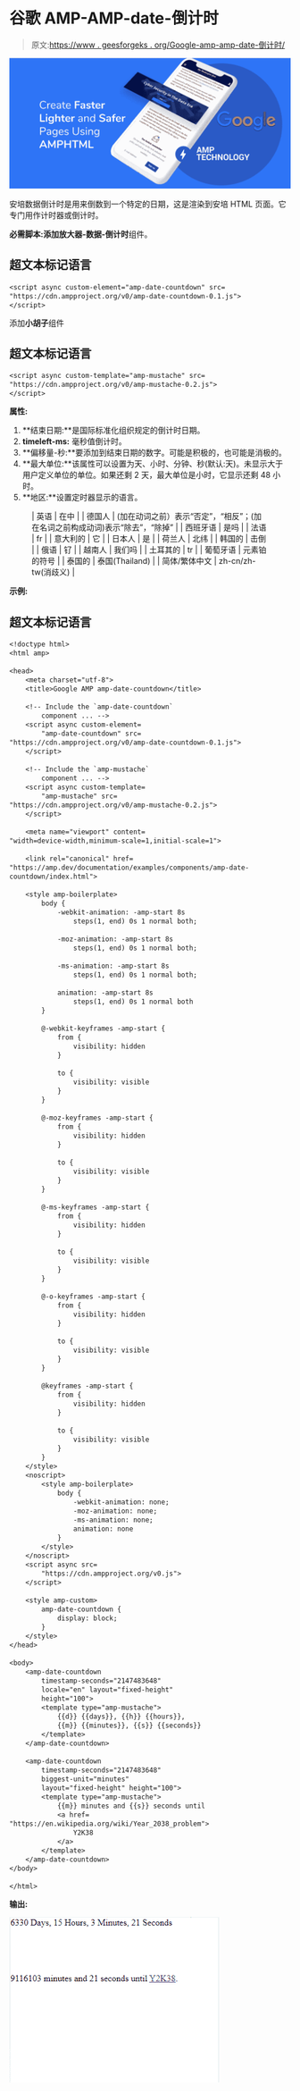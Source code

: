 # 谷歌 AMP-AMP-date-倒计时

> 原文:[https://www . geesforgeks . org/Google-amp-amp-date-倒计时/](https://www.geeksforgeeks.org/google-amp-amp-date-countdown/)

![](img/9f4c77d78e00cf75fc29323762067dd8.png)

安培数据倒计时是用来倒数到一个特定的日期，这是渲染到安培 HTML 页面。它专门用作计时器或倒计时。

**必需脚本:**添加**放大器-数据-倒计时**组件。

## 超文本标记语言

```
<script async custom-element="amp-date-countdown" src=
"https://cdn.ampproject.org/v0/amp-date-countdown-0.1.js">
</script>
```

添加**小胡子**组件

## 超文本标记语言

```
<script async custom-template="amp-mustache" src=
"https://cdn.ampproject.org/v0/amp-mustache-0.2.js">
</script>
```

**属性:**

1.  **结束日期:**是国际标准化组织规定的倒计时日期。
2.  **timeleft-ms:** 毫秒值倒计时。
3.  **偏移量-秒:**要添加到结束日期的数字。可能是积极的，也可能是消极的。
4.  **最大单位:**该属性可以设置为天、小时、分钟、秒(默认:天)。未显示大于用户定义单位的单位。如果还剩 2 天，最大单位是小时，它显示还剩 48 小时。
5.  **地区:**设置定时器显示的语言。

<figure class="table">

| 英语 | 在中 |
| 德国人 | (加在动词之前）表示“否定”，“相反”；(加在名词之前构成动词)表示“除去”，“除掉” |
| 西班牙语 | 是吗 |
| 法语 | fr |
| 意大利的 | 它 |
| 日本人 | 是 |
| 荷兰人 | 北纬 |
| 韩国的 | 击倒 |
| 俄语 | 钌 |
| 越南人 | 我们吗 |
| 土耳其的 | tr |
| 葡萄牙语 | 元素铂的符号 |
| 泰国的 | 泰国(Thailand) |
| 简体/繁体中文 | zh-cn/zh-tw(消歧义) |

</figure>

**示例:**

## 超文本标记语言

```
<!doctype html>
<html amp>

<head>
    <meta charset="utf-8">
    <title>Google AMP amp-date-countdown</title>

    <!-- Include the `amp-date-countdown` 
        component ... -->
    <script async custom-element=
        "amp-date-countdown" src=
"https://cdn.ampproject.org/v0/amp-date-countdown-0.1.js">
    </script>

    <!-- Include the `amp-mustache` 
        component ... -->
    <script async custom-template=
        "amp-mustache" src=
"https://cdn.ampproject.org/v0/amp-mustache-0.2.js">
    </script>

    <meta name="viewport" content=
"width=device-width,minimum-scale=1,initial-scale=1">

    <link rel="canonical" href=
"https://amp.dev/documentation/examples/components/amp-date-countdown/index.html">

    <style amp-boilerplate>
        body {
            -webkit-animation: -amp-start 8s 
                steps(1, end) 0s 1 normal both;

            -moz-animation: -amp-start 8s 
                steps(1, end) 0s 1 normal both;

            -ms-animation: -amp-start 8s 
                steps(1, end) 0s 1 normal both;

            animation: -amp-start 8s 
                steps(1, end) 0s 1 normal both
        }

        @-webkit-keyframes -amp-start {
            from {
                visibility: hidden
            }

            to {
                visibility: visible
            }
        }

        @-moz-keyframes -amp-start {
            from {
                visibility: hidden
            }

            to {
                visibility: visible
            }
        }

        @-ms-keyframes -amp-start {
            from {
                visibility: hidden
            }

            to {
                visibility: visible
            }
        }

        @-o-keyframes -amp-start {
            from {
                visibility: hidden
            }

            to {
                visibility: visible
            }
        }

        @keyframes -amp-start {
            from {
                visibility: hidden
            }

            to {
                visibility: visible
            }
        }
    </style>
    <noscript>
        <style amp-boilerplate>
            body {
                -webkit-animation: none;
                -moz-animation: none;
                -ms-animation: none;
                animation: none
            }
        </style>
    </noscript>
    <script async src=
        "https://cdn.ampproject.org/v0.js">
    </script>

    <style amp-custom>
        amp-date-countdown {
            display: block;
        }
    </style>
</head>

<body>
    <amp-date-countdown 
        timestamp-seconds="2147483648" 
        locale="en" layout="fixed-height" 
        height="100">
        <template type="amp-mustache">
            {{d}} {{days}}, {{h}} {{hours}}, 
            {{m}} {{minutes}}, {{s}} {{seconds}}
        </template>
    </amp-date-countdown>

    <amp-date-countdown 
        timestamp-seconds="2147483648" 
        biggest-unit="minutes" 
        layout="fixed-height" height="100">
        <template type="amp-mustache">
            {{m}} minutes and {{s}} seconds until
            <a href=
"https://en.wikipedia.org/wiki/Year_2038_problem">
                Y2K38
            </a>
        </template>
    </amp-date-countdown>
</body>

</html>
```

**输出:**

![](img/8397e26791ade86b86e162920383099d.png)